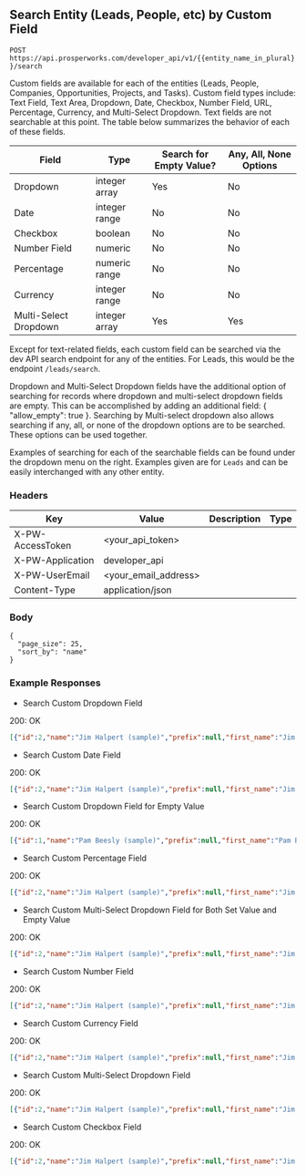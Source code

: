 ## Search Entity (Leads, People, etc) by Custom Field

```POST https://api.prosperworks.com/developer_api/v1/{{entity_name_in_plural}}/search```

Custom fields are available for each of the entities (Leads, People, Companies, Opportunities, Projects, and Tasks). Custom field types include: Text Field, Text Area, Dropdown, Date, Checkbox, Number Field, URL, Percentage, Currency, and Multi-Select Dropdown. Text fields are not searchable at this point. The table below summarizes the behavior of each of these fields.

| Field                 | Type          | Search for Empty Value? | Any, All, None Options |
| --------------------- | ------------- | ----------------------- | ---------------------- |
| Dropdown              | integer array | Yes                     | No                     |
| Date                  | integer range | No                      | No                     |
| Checkbox              | boolean       | No                      | No                     |
| Number Field          | numeric       | No                      | No                     |
| Percentage            | numeric range | No                      | No                     |
| Currency              | integer range | No                      | No                     |
| Multi-Select Dropdown | integer array | Yes                     | Yes                    |

Except for text-related fields, each custom field can be searched via the dev API search endpoint for any of the entities. For Leads, this would be the endpoint `/leads/search`.

Dropdown and Multi-Select Dropdown fields have the additional option of searching for records where dropdown and multi-select dropdown fields are empty. This can be accomplished by adding an additional field: { "allow_empty": true }. Searching by Multi-select dropdown also allows searching if any, all, or none of the dropdown options are to be searched. These options can be used together.

Examples of searching for each of the searchable fields can be found under the dropdown menu on the right. Examples given are for `Leads` and can be easily interchanged with any other entity.

### Headers

Key | Value | Description | Type
--- | --- | --- | ---
X-PW-AccessToken | <your_api_token> |  | 
X-PW-Application | developer_api |  | 
X-PW-UserEmail | <your_email_address> |  | 
Content-Type | application/json |  | 
### Body

```
{
  "page_size": 25,
  "sort_by": "name"
}
```
### Example Responses

- Search Custom Dropdown Field

200: OK
```json
[{"id":2,"name":"Jim Halpert (sample)","prefix":null,"first_name":"Jim Halpert (sample)","last_name":null,"middle_name":null,"suffix":null,"address":{"street":"213 West Main St","city":"Scranton","state":"PA","postal_code":"18503","country":null},"assignee_id":null,"company_name":"Dunder Mifflin, Inc.","customer_source_id":1,"details":"A Lead is someone you've qualified as a potential client. When you are ready to start making a deal, simply convert the Lead into an Opportunity.\n\nOnce your Lead becomes an Opportunity, you'll be able to track progress between each stage of the deal making process in your fully customizable Opportunity Pipeline. Add your own Lead and convert it to an Opportunity to see how it works!","email":{"email":"jim@dundermifflin.com","category":"work"},"interaction_count":0,"monetary_unit":null,"monetary_value":2500,"socials":[],"status":"New","status_id":1,"tags":["sample"],"title":"Manager","websites":[{"url":"http://www.dundermifflin.com","category":"work"}],"phone_numbers":[{"number":"5104447778","category":"work"}],"custom_fields":[{"custom_field_definition_id":1,"value":"Blah"},{"custom_field_definition_id":2,"value":"blah blah blah"},{"custom_field_definition_id":3,"value":1},{"custom_field_definition_id":4,"value":1518595200},{"custom_field_definition_id":5,"value":true},{"custom_field_definition_id":6,"value":42.0},{"custom_field_definition_id":7,"value":"http://blah.com"},{"custom_field_definition_id":8,"value":50},{"custom_field_definition_id":9,"value":1000.0},{"custom_field_definition_id":10,"value":[3]}],"date_created":1518656437,"date_modified":1518657195,"date_last_contacted":null}]
```
- Search Custom Date Field

200: OK
```json
[{"id":2,"name":"Jim Halpert (sample)","prefix":null,"first_name":"Jim Halpert (sample)","last_name":null,"middle_name":null,"suffix":null,"address":{"street":"213 West Main St","city":"Scranton","state":"PA","postal_code":"18503","country":null},"assignee_id":null,"company_name":"Dunder Mifflin, Inc.","customer_source_id":1,"details":"A Lead is someone you've qualified as a potential client. When you are ready to start making a deal, simply convert the Lead into an Opportunity.\n\nOnce your Lead becomes an Opportunity, you'll be able to track progress between each stage of the deal making process in your fully customizable Opportunity Pipeline. Add your own Lead and convert it to an Opportunity to see how it works!","email":{"email":"jim@dundermifflin.com","category":"work"},"interaction_count":0,"monetary_unit":null,"monetary_value":2500,"socials":[],"status":"New","status_id":1,"tags":["sample"],"title":"Manager","websites":[{"url":"http://www.dundermifflin.com","category":"work"}],"phone_numbers":[{"number":"5104447778","category":"work"}],"custom_fields":[{"custom_field_definition_id":1,"value":"Blah"},{"custom_field_definition_id":2,"value":"blah blah blah"},{"custom_field_definition_id":3,"value":1},{"custom_field_definition_id":4,"value":1518595200},{"custom_field_definition_id":5,"value":true},{"custom_field_definition_id":6,"value":42.0},{"custom_field_definition_id":7,"value":"http://blah.com"},{"custom_field_definition_id":8,"value":50},{"custom_field_definition_id":9,"value":1000.0},{"custom_field_definition_id":10,"value":[3]}],"date_created":1518656437,"date_modified":1518657195,"date_last_contacted":null}]
```
- Search Custom Dropdown Field for Empty Value

200: OK
```json
[{"id":1,"name":"Pam Beesly (sample)","prefix":null,"first_name":"Pam Beesly (sample)","last_name":null,"middle_name":null,"suffix":null,"address":null,"assignee_id":null,"company_name":"Dunder Mifflin, Inc.","customer_source_id":1,"details":"A Lead is someone you've qualified as a potential client. When you are ready to start making a deal, simply convert the Lead into an Opportunity.\n\nOnce your Lead becomes an Opportunity, you'll be able to track progress between each stage of the deal making process in your fully customizable Opportunity Pipeline. Add your own Lead and convert it to an Opportunity to see how it works!","email":{"email":"pam@dundermifflin.com","category":"work"},"interaction_count":0,"monetary_unit":null,"monetary_value":5000,"socials":[],"status":"New","status_id":1,"tags":["sample"],"title":"Office Coordinator","websites":[{"url":"http://www.dundermifflin.com","category":"work"}],"phone_numbers":[{"number":"5105553333","category":"work"}],"custom_fields":[{"custom_field_definition_id":1,"value":null},{"custom_field_definition_id":9,"value":null},{"custom_field_definition_id":4,"value":null},{"custom_field_definition_id":6,"value":null},{"custom_field_definition_id":10,"value":[]},{"custom_field_definition_id":2,"value":null},{"custom_field_definition_id":8,"value":null},{"custom_field_definition_id":7,"value":null},{"custom_field_definition_id":5,"value":false},{"custom_field_definition_id":3,"value":null}],"date_created":1518656436,"date_modified":1518656436,"date_last_contacted":null}]
```
- Search Custom Percentage Field

200: OK
```json
[{"id":2,"name":"Jim Halpert (sample)","prefix":null,"first_name":"Jim Halpert (sample)","last_name":null,"middle_name":null,"suffix":null,"address":{"street":"213 West Main St","city":"Scranton","state":"PA","postal_code":"18503","country":null},"assignee_id":null,"company_name":"Dunder Mifflin, Inc.","customer_source_id":1,"details":"A Lead is someone you've qualified as a potential client. When you are ready to start making a deal, simply convert the Lead into an Opportunity.\n\nOnce your Lead becomes an Opportunity, you'll be able to track progress between each stage of the deal making process in your fully customizable Opportunity Pipeline. Add your own Lead and convert it to an Opportunity to see how it works!","email":{"email":"jim@dundermifflin.com","category":"work"},"interaction_count":0,"monetary_unit":null,"monetary_value":2500,"socials":[],"status":"New","status_id":1,"tags":["sample"],"title":"Manager","websites":[{"url":"http://www.dundermifflin.com","category":"work"}],"phone_numbers":[{"number":"5104447778","category":"work"}],"custom_fields":[{"custom_field_definition_id":1,"value":"Blah"},{"custom_field_definition_id":2,"value":"blah blah blah"},{"custom_field_definition_id":3,"value":1},{"custom_field_definition_id":4,"value":1518595200},{"custom_field_definition_id":5,"value":true},{"custom_field_definition_id":6,"value":42.0},{"custom_field_definition_id":7,"value":"http://blah.com"},{"custom_field_definition_id":8,"value":50},{"custom_field_definition_id":9,"value":1000.0},{"custom_field_definition_id":10,"value":[3]}],"date_created":1518656437,"date_modified":1518657195,"date_last_contacted":null}]
```
- Search Custom Multi-Select Dropdown Field for Both Set Value and Empty Value

200: OK
```json
[{"id":2,"name":"Jim Halpert (sample)","prefix":null,"first_name":"Jim Halpert (sample)","last_name":null,"middle_name":null,"suffix":null,"address":{"street":"213 West Main St","city":"Scranton","state":"PA","postal_code":"18503","country":null},"assignee_id":null,"company_name":"Dunder Mifflin, Inc.","customer_source_id":1,"details":"A Lead is someone you've qualified as a potential client. When you are ready to start making a deal, simply convert the Lead into an Opportunity.\n\nOnce your Lead becomes an Opportunity, you'll be able to track progress between each stage of the deal making process in your fully customizable Opportunity Pipeline. Add your own Lead and convert it to an Opportunity to see how it works!","email":{"email":"jim@dundermifflin.com","category":"work"},"interaction_count":0,"monetary_unit":null,"monetary_value":2500,"socials":[],"status":"New","status_id":1,"tags":["sample"],"title":"Manager","websites":[{"url":"http://www.dundermifflin.com","category":"work"}],"phone_numbers":[{"number":"5104447778","category":"work"}],"custom_fields":[{"custom_field_definition_id":1,"value":"Blah"},{"custom_field_definition_id":2,"value":"blah blah blah"},{"custom_field_definition_id":3,"value":1},{"custom_field_definition_id":4,"value":1518595200},{"custom_field_definition_id":5,"value":true},{"custom_field_definition_id":6,"value":42.0},{"custom_field_definition_id":7,"value":"http://blah.com"},{"custom_field_definition_id":8,"value":50},{"custom_field_definition_id":9,"value":1000.0},{"custom_field_definition_id":10,"value":[3]}],"date_created":1518656437,"date_modified":1518657195,"date_last_contacted":null},{"id":1,"name":"Pam Beesly (sample)","prefix":null,"first_name":"Pam Beesly (sample)","last_name":null,"middle_name":null,"suffix":null,"address":null,"assignee_id":null,"company_name":"Dunder Mifflin, Inc.","customer_source_id":1,"details":"A Lead is someone you've qualified as a potential client. When you are ready to start making a deal, simply convert the Lead into an Opportunity.\n\nOnce your Lead becomes an Opportunity, you'll be able to track progress between each stage of the deal making process in your fully customizable Opportunity Pipeline. Add your own Lead and convert it to an Opportunity to see how it works!","email":{"email":"pam@dundermifflin.com","category":"work"},"interaction_count":0,"monetary_unit":null,"monetary_value":5000,"socials":[],"status":"New","status_id":1,"tags":["sample"],"title":"Office Coordinator","websites":[{"url":"http://www.dundermifflin.com","category":"work"}],"phone_numbers":[{"number":"5105553333","category":"work"}],"custom_fields":[{"custom_field_definition_id":1,"value":null},{"custom_field_definition_id":9,"value":null},{"custom_field_definition_id":4,"value":null},{"custom_field_definition_id":6,"value":null},{"custom_field_definition_id":10,"value":[]},{"custom_field_definition_id":2,"value":null},{"custom_field_definition_id":8,"value":null},{"custom_field_definition_id":7,"value":null},{"custom_field_definition_id":5,"value":false},{"custom_field_definition_id":3,"value":null}],"date_created":1518656436,"date_modified":1518656436,"date_last_contacted":null}]
```
- Search Custom Number Field

200: OK
```json
[{"id":2,"name":"Jim Halpert (sample)","prefix":null,"first_name":"Jim Halpert (sample)","last_name":null,"middle_name":null,"suffix":null,"address":{"street":"213 West Main St","city":"Scranton","state":"PA","postal_code":"18503","country":null},"assignee_id":null,"company_name":"Dunder Mifflin, Inc.","customer_source_id":1,"details":"A Lead is someone you've qualified as a potential client. When you are ready to start making a deal, simply convert the Lead into an Opportunity.\n\nOnce your Lead becomes an Opportunity, you'll be able to track progress between each stage of the deal making process in your fully customizable Opportunity Pipeline. Add your own Lead and convert it to an Opportunity to see how it works!","email":{"email":"jim@dundermifflin.com","category":"work"},"interaction_count":0,"monetary_unit":null,"monetary_value":2500,"socials":[],"status":"New","status_id":1,"tags":["sample"],"title":"Manager","websites":[{"url":"http://www.dundermifflin.com","category":"work"}],"phone_numbers":[{"number":"5104447778","category":"work"}],"custom_fields":[{"custom_field_definition_id":1,"value":"Blah"},{"custom_field_definition_id":2,"value":"blah blah blah"},{"custom_field_definition_id":3,"value":1},{"custom_field_definition_id":4,"value":1518595200},{"custom_field_definition_id":5,"value":true},{"custom_field_definition_id":6,"value":42.0},{"custom_field_definition_id":7,"value":"http://blah.com"},{"custom_field_definition_id":8,"value":50},{"custom_field_definition_id":9,"value":1000.0},{"custom_field_definition_id":10,"value":[3]}],"date_created":1518656437,"date_modified":1518657195,"date_last_contacted":null}]
```
- Search Custom Currency Field

200: OK
```json
[{"id":2,"name":"Jim Halpert (sample)","prefix":null,"first_name":"Jim Halpert (sample)","last_name":null,"middle_name":null,"suffix":null,"address":{"street":"213 West Main St","city":"Scranton","state":"PA","postal_code":"18503","country":null},"assignee_id":null,"company_name":"Dunder Mifflin, Inc.","customer_source_id":1,"details":"A Lead is someone you've qualified as a potential client. When you are ready to start making a deal, simply convert the Lead into an Opportunity.\n\nOnce your Lead becomes an Opportunity, you'll be able to track progress between each stage of the deal making process in your fully customizable Opportunity Pipeline. Add your own Lead and convert it to an Opportunity to see how it works!","email":{"email":"jim@dundermifflin.com","category":"work"},"interaction_count":0,"monetary_unit":null,"monetary_value":2500,"socials":[],"status":"New","status_id":1,"tags":["sample"],"title":"Manager","websites":[{"url":"http://www.dundermifflin.com","category":"work"}],"phone_numbers":[{"number":"5104447778","category":"work"}],"custom_fields":[{"custom_field_definition_id":1,"value":"Blah"},{"custom_field_definition_id":2,"value":"blah blah blah"},{"custom_field_definition_id":3,"value":1},{"custom_field_definition_id":4,"value":1518595200},{"custom_field_definition_id":5,"value":true},{"custom_field_definition_id":6,"value":42.0},{"custom_field_definition_id":7,"value":"http://blah.com"},{"custom_field_definition_id":8,"value":50},{"custom_field_definition_id":9,"value":1000.0},{"custom_field_definition_id":10,"value":[3]}],"date_created":1518656437,"date_modified":1518657195,"date_last_contacted":null}]
```
- Search Custom Multi-Select Dropdown Field

200: OK
```json
[{"id":2,"name":"Jim Halpert (sample)","prefix":null,"first_name":"Jim Halpert (sample)","last_name":null,"middle_name":null,"suffix":null,"address":{"street":"213 West Main St","city":"Scranton","state":"PA","postal_code":"18503","country":null},"assignee_id":null,"company_name":"Dunder Mifflin, Inc.","customer_source_id":1,"details":"A Lead is someone you've qualified as a potential client. When you are ready to start making a deal, simply convert the Lead into an Opportunity.\n\nOnce your Lead becomes an Opportunity, you'll be able to track progress between each stage of the deal making process in your fully customizable Opportunity Pipeline. Add your own Lead and convert it to an Opportunity to see how it works!","email":{"email":"jim@dundermifflin.com","category":"work"},"interaction_count":0,"monetary_unit":null,"monetary_value":2500,"socials":[],"status":"New","status_id":1,"tags":["sample"],"title":"Manager","websites":[{"url":"http://www.dundermifflin.com","category":"work"}],"phone_numbers":[{"number":"5104447778","category":"work"}],"custom_fields":[{"custom_field_definition_id":1,"value":"Blah"},{"custom_field_definition_id":2,"value":"blah blah blah"},{"custom_field_definition_id":3,"value":1},{"custom_field_definition_id":4,"value":1518595200},{"custom_field_definition_id":5,"value":true},{"custom_field_definition_id":6,"value":42.0},{"custom_field_definition_id":7,"value":"http://blah.com"},{"custom_field_definition_id":8,"value":50},{"custom_field_definition_id":9,"value":1000.0},{"custom_field_definition_id":10,"value":[3]}],"date_created":1518656437,"date_modified":1518657195,"date_last_contacted":null}]
```
- Search Custom Checkbox Field

200: OK
```json
[{"id":2,"name":"Jim Halpert (sample)","prefix":null,"first_name":"Jim Halpert (sample)","last_name":null,"middle_name":null,"suffix":null,"address":{"street":"213 West Main St","city":"Scranton","state":"PA","postal_code":"18503","country":null},"assignee_id":null,"company_name":"Dunder Mifflin, Inc.","customer_source_id":1,"details":"A Lead is someone you've qualified as a potential client. When you are ready to start making a deal, simply convert the Lead into an Opportunity.\n\nOnce your Lead becomes an Opportunity, you'll be able to track progress between each stage of the deal making process in your fully customizable Opportunity Pipeline. Add your own Lead and convert it to an Opportunity to see how it works!","email":{"email":"jim@dundermifflin.com","category":"work"},"interaction_count":0,"monetary_unit":null,"monetary_value":2500,"socials":[],"status":"New","status_id":1,"tags":["sample"],"title":"Manager","websites":[{"url":"http://www.dundermifflin.com","category":"work"}],"phone_numbers":[{"number":"5104447778","category":"work"}],"custom_fields":[{"custom_field_definition_id":1,"value":"Blah"},{"custom_field_definition_id":2,"value":"blah blah blah"},{"custom_field_definition_id":3,"value":1},{"custom_field_definition_id":4,"value":1518595200},{"custom_field_definition_id":5,"value":true},{"custom_field_definition_id":6,"value":42.0},{"custom_field_definition_id":7,"value":"http://blah.com"},{"custom_field_definition_id":8,"value":50},{"custom_field_definition_id":9,"value":1000.0},{"custom_field_definition_id":10,"value":[3]}],"date_created":1518656437,"date_modified":1518657195,"date_last_contacted":null}]
```